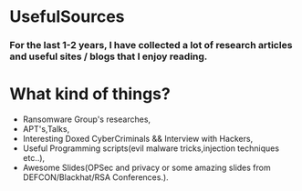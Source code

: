 # UsefulSources

### For the last 1-2 years, I have collected a lot of research articles and useful sites / blogs that I enjoy reading.

# What kind of things?

* Ransomware Group's researches,
* APT's,Talks,
* Interesting Doxed CyberCriminals && Interview with Hackers,
* Useful Programming scripts(evil malware tricks,injection techniques etc..),
* Awesome Slides(OPSec and privacy or some amazing slides from DEFCON/Blackhat/RSA Conferences.).




